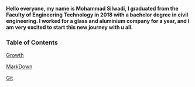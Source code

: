 **Hello everyone, my name is Mohammad Silwadi, I graduated from the Faculty of Engineering Technology in 2018  with a bachelor degree in civil engineering.
I worked for a glass and aluminium company for a year, and I am very excited to start this new journey with u all.**
### Table of Contents  
[Growth](https://github.com/mohammadsilwadi/reading-notes/blob/main/growth.md)

[MarkDown](https://github.com/mohammadsilwadi/reading-notes/blob/main/markdown.md)

[Git](https://github.com/mohammadsilwadi/reading-notes/blob/main/git.md)

